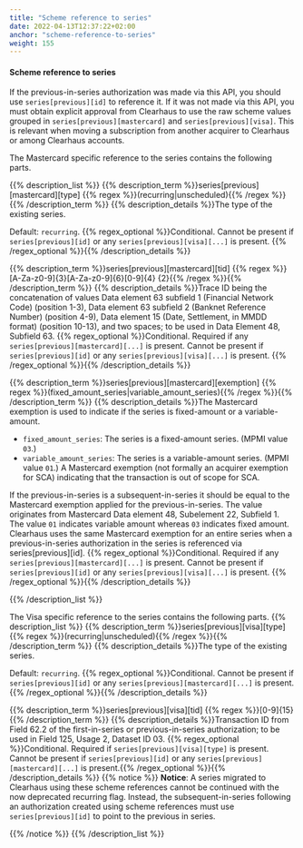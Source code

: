 ```yaml
---
title: "Scheme reference to series"
date: 2022-04-13T12:37:22+02:00
anchor: "scheme-reference-to-series"
weight: 155
---
```

#### Scheme reference to series

If the previous-in-series authorization was made via this API, you should use `series[previous][id]` to reference it. If it was not made via this API, you must obtain explicit approval from Clearhaus to use the raw scheme values grouped in `series[previous][mastercard]` and `series[previous][visa]`. This is relevant when moving a subscription from another acquirer to Clearhaus or among Clearhaus accounts.

The Mastercard specific reference to the series contains the following parts.

{{% description_list %}}
{{% description_term %}}series[previous][mastercard][type] {{% regex %}}(recurring|unscheduled){{% /regex %}}{{% /description_term %}}
{{% description_details %}}The type of the existing series.

Default: `recurring`. 
{{% regex_optional %}}Conditional. Cannot be present if `series[previous][id]` or any `series[previous][visa][...]` is present. {{% /regex_optional %}}{{% /description_details %}}


{{% description_term %}}series[previous][mastercard][tid] {{% regex %}}[A-Za-z0-9]{3}[A-Za-z0-9]{6}[0-9]{4} {2}{{% /regex %}}{{% /description_term %}}
{{% description_details %}}Trace ID being the concatenation of values Data element 63 subfield 1 (Financial Network Code) (position 1-3), Data element 63 subfield 2 (Banknet Reference Number) (position 4-9), Data element 15 (Date, Settlement, in MMDD format) (position 10-13), and two spaces; to be used in Data Element 48, Subfield 63. 
{{% regex_optional %}}Conditional. Required if any `series[previous][mastercard][...]` is present. Cannot be present if `series[previous][id]` or any `series[previous][visa][...]` is present. {{% /regex_optional %}}{{% /description_details %}}



{{% description_term %}}series[previous][mastercard][exemption]  {{% regex %}}(fixed_amount_series|variable_amount_series){{% /regex %}}{{% /description_term %}}
{{% description_details %}}The Mastercard exemption is used to indicate if the series is fixed-amount or a variable-amount.

- `fixed_amount_series`: The series is a fixed-amount series. (MPMI value `03`.)
- `variable_amount_series`: The series is a variable-amount series. (MPMI value `01`.) A Mastercard exemption (not formally an acquirer exemption for SCA) indicating that the transaction is out of scope for SCA.

If the previous-in-series is a subsequent-in-series it should be equal to the Mastercard exemption applied for the previous-in-series. The value originates from Mastercard Data element 48, Subelement 22, Subfield 1. The value `01` indicates variable amount whereas `03` indicates fixed amount.
Clearhaus uses the same Mastercard exemption for an entire series when a previous-in-series authorization in the series is referenced via series[previous][id]. 
{{% regex_optional %}}Conditional. Required if any `series[previous][mastercard][...]` is present. Cannot be present if `series[previous][id]` or any `series[previous][visa][...]` is present. {{% /regex_optional %}}{{% /description_details %}}

{{% /description_list %}}

The Visa specific reference to the series contains the following parts.
{{% description_list %}}
{{% description_term %}}series[previous][visa][type] {{% regex %}}(recurring|unscheduled){{% /regex %}}{{% /description_term %}}
{{% description_details %}}The type of the existing series.

Default: `recurring`. 
{{% regex_optional %}}Conditional. Cannot be present if `series[previous][id]` or any `series[previous][mastercard][...]` is present. {{% /regex_optional %}}{{% /description_details %}}


{{% description_term %}}series[previous][visa][tid] {{% regex %}}[0-9]{15}{{% /description_term %}}
{{% description_details %}}Transaction ID from Field 62.2 of the first-in-series or previous-in-series authorization; to be used in Field 125, Usage 2, Dataset ID 03. 
{{% regex_optional %}}Conditional. Required if `series[previous][visa][type]` is present. Cannot be present if `series[previous][id]` or any `series[previous][mastercard][...]` is present.{{% /regex_optional %}}{{% /description_details %}}
{{% notice %}}
**Notice**: A series migrated to Clearhaus using these scheme references cannot be continued with the now deprecated recurring flag. Instead, the subsequent-in-series following an authorization created using scheme references must use `series[previous][id]` to point to the previous in series. 

{{% /notice %}}
{{% /description_list %}}
